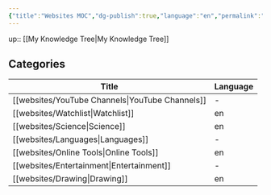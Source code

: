 ```yaml
---
{"title":"Websites MOC","dg-publish":true,"language":"en","permalink":"/websites/websites/","dgPassFrontmatter":true}
---
```


up:: [[My Knowledge Tree\|My Knowledge Tree]]

## Categories

| Title                                              | Language |
| -------------------------------------------------- | -------- |
| [[websites/YouTube Channels\|YouTube Channels]] | \-       |
| [[websites/Watchlist\|Watchlist]]               | en       |
| [[websites/Science\|Science]]                   | en       |
| [[websites/Languages\|Languages]]               | \-       |
| [[websites/Online Tools\|Online Tools]]         | en       |
| [[websites/Entertainment\|Entertainment]]       | \-       |
| [[websites/Drawing\|Drawing]]                   | en       |

